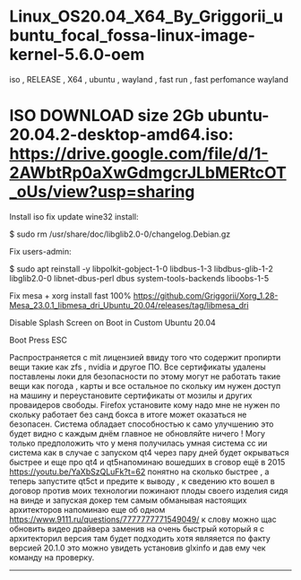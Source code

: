 # Linux_OS20.04_X64_By_Griggorii_ubuntu_focal_fossa-linux-image-kernel-5.6.0-oem
iso , RELEASE , X64 , ubuntu , wayland , fast run , fast perfomance wayland

# ISO DOWNLOAD size 2Gb ubuntu-20.04.2-desktop-amd64.iso: https://drive.google.com/file/d/1-2AWbtRp0aXwGdmgcrJLbMERtcOT_oUs/view?usp=sharing
Install iso fix update wine32 install: 

$ sudo rm /usr/share/doc/libglib2.0-0/changelog.Debian.gz

Fix users-admin:

$ sudo apt reinstall -y libpolkit-gobject-1-0 libdbus-1-3 libdbus-glib-1-2 libglib2.0-0 libnet-dbus-perl dbus system-tools-backends liboobs-1-5

Fix mesa + xorg install fast 100% https://github.com/Griggorii/Xorg_1.28-Mesa_23.0.1_libmesa_dri_Ubuntu_20.04/releases/tag/libmesa_dri

Disable Splash Screen on Boot in Custom Ubuntu 20.04

Boot Press ESC

Распространяется с mit лицензией ввиду того что содержит пропирти вещи такие как zfs , nvidia и другое ПО. Все сертификаты удалены поставлены локи для безопасности по этому могут не работать такие вещи как погода , карты и все остальное по скольку им нужен доступ на машину и переустановите сертификаты от мозилы и других проваидеров свободы. Firefox установите кому надо мне не нужен по скольку работает без санд бокса в итоге может оказаться не безопасен. Система обладает способностью к само улучшению это будет видно с каждым днём главное не обновляйте ничего ! Могу только предположить что у меня получилась умная система сс ии система как в случае с запуском qt4 через пару дней будет окрываться быстрее и еще про qt4 и qt5напоминаю вошедших в сговор ещё в 2015 https://youtu.be/YaXbSzQLuFk?t=62 понятно на сколько быстрее , а теперь запустите qt5ct и предите к выводу , к сведению кто вошел в договор против моих технологии пожинают плоды своего изделия сидя на винде и запуская докер тем самым обманывая настоящих архитекторов напоминаю еще об одном https://www.9111.ru/questions/7777777771549049/ к слову можно щас обновить видео драйвера заменив на очень быстрый который я с архитекторил версия там будет подходить хотя являяется по факту версией 20.1.0 это можно увидеть установив glxinfo и дав ему чек команду на проверку.
_________________________________________________________________________________________________________________________________________________________________
